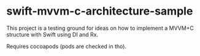# swift-mvvm-c-architecture-sample
This project is a testing ground for ideas on how to implement a MVVM+C structure 
with Swift using DI and Rx.

Requires cocoapods (pods are checked in tho).
